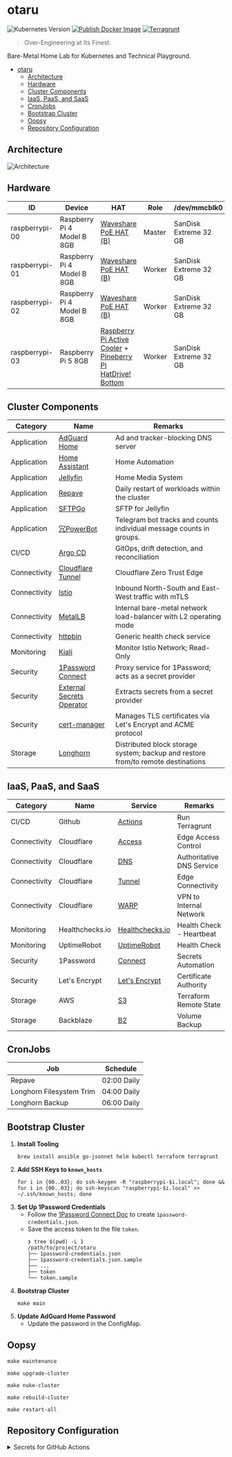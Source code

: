 # otaru

![Kubernetes Version](https://img.shields.io/badge/Kubernetes-v1.28.4+k3s2-blue)
[![Publish Docker Image](https://github.com/siutsin/otaru/actions/workflows/publish-docker-image.yml/badge.svg)](https://github.com/siutsin/otaru/actions/workflows/publish-docker-image.yml)
[![Terragrunt](https://github.com/siutsin/otaru/actions/workflows/terragrunt.yaml/badge.svg)](https://github.com/siutsin/otaru/actions/workflows/terragrunt.yaml)

> Over-Engineering at Its Finest.

Bare-Metal Home Lab for Kubernetes and Technical Playground.

<!-- TOC -->
* [otaru](#otaru)
  * [Architecture](#architecture)
  * [Hardware](#hardware)
  * [Cluster Components](#cluster-components)
  * [IaaS, PaaS, and SaaS](#iaas-paas-and-saas)
  * [CronJobs](#cronjobs)
  * [Bootstrap Cluster](#bootstrap-cluster)
  * [Oopsy](#oopsy)
  * [Repository Configuration](#repository-configuration)
<!-- TOC -->

## Architecture

![Architecture](https://i.imgur.com/sAnmWzP.png)

## Hardware

| ID             | Device                     | HAT                                                                                                                                                                                           | Role   | /dev/mmcblk0          | /dev/nvme0n1                                    |
|----------------|----------------------------|-----------------------------------------------------------------------------------------------------------------------------------------------------------------------------------------------|--------|-----------------------|-------------------------------------------------|
| raspberrypi-00 | Raspberry Pi 4 Model B 8GB | [Waveshare PoE HAT (B)](https://thepihut.com/products/power-over-ethernet-hat-for-raspberry-pi-4-3b)                                                                                          | Master | SanDisk Extreme 32 GB | -                                               |
| raspberrypi-01 | Raspberry Pi 4 Model B 8GB | [Waveshare PoE HAT (B)](https://thepihut.com/products/power-over-ethernet-hat-for-raspberry-pi-4-3b)                                                                                          | Worker | SanDisk Extreme 32 GB | -                                               |
| raspberrypi-02 | Raspberry Pi 4 Model B 8GB | [Waveshare PoE HAT (B)](https://thepihut.com/products/power-over-ethernet-hat-for-raspberry-pi-4-3b)                                                                                          | Worker | SanDisk Extreme 32 GB | -                                               |
| raspberrypi-03 | Raspberry Pi 5 8GB         | [Raspberry Pi Active Cooler](https://www.raspberrypi.com/products/active-cooler/) + [Pineberry Pi HatDrive! Bottom](https://pineberrypi.com/products/hatdrive-bottom-2230-2242-2280-for-rpi5) | Worker | SanDisk Extreme 32 GB | Samsung 980 PRO NVMe™ M.2 SSD 2TB (MZ-V8P2T0BW) |

## Cluster Components

| Category     | Name                                                                                                | Remarks                                                                          |
|--------------|-----------------------------------------------------------------------------------------------------|----------------------------------------------------------------------------------|
| Application  | [AdGuard Home](https://github.com/AdguardTeam/AdGuardHome)                                          | Ad and tracker-blocking DNS server                                               |
| Application  | [Home Assistant](https://www.home-assistant.io/)                                                    | Home Automation                                                                  |
| Application  | [Jellyfin](https://jellyfin.org/)                                                                   | Home Media System                                                                |
| Application  | [Repave](helm-charts/repave)                                                                        | Daily restart of workloads within the cluster                                    |
| Application  | [SFTPGo](https://github.com/drakkan/sftpgo)                                                         | SFTP for Jellyfin                                                                |
| Application  | [冗PowerBot](https://github.com/siutsin/telegram-jung2-bot)                                          | Telegram bot tracks and counts individual message counts in groups.              |
| CI/CD        | [Argo CD](https://github.com/argoproj/argo-cd)                                                      | GitOps, drift detection, and reconciliation                                      |
| Connectivity | [Cloudflare Tunnel](https://developers.cloudflare.com/cloudflare-one/connections/connect-networks/) | Cloudflare Zero Trust Edge                                                       |
| Connectivity | [Istio](https://github.com/istio/istio)                                                             | Inbound North-South and East-West traffic with mTLS                              |
| Connectivity | [MetalLB](https://github.com/metallb/metallb)                                                       | Internal bare-metal network load-balancer with L2 operating mode                 |
| Connectivity | [httpbin](https://github.com/Kong/httpbin)                                                          | Generic health check service                                                     |
| Monitoring   | [Kiali](https://github.com/kiali/kiali)                                                             | Monitor Istio Network; Read-Only                                                 |
| Security     | [1Password Connect](https://github.com/1Password/connect)                                           | Proxy service for 1Password; acts as a secret provider                           |
| Security     | [External Secrets Operator](https://github.com/external-secrets/external-secrets)                   | Extracts secrets from a secret provider                                          |
| Security     | [cert-manager](https://github.com/cert-manager/cert-manager)                                        | Manages TLS certificates via Let's Encrypt and ACME protocol                     |
| Storage      | [Longhorn](https://github.com/longhorn/longhorn)                                                    | Distributed block storage system; backup and restore from/to remote destinations |

## IaaS, PaaS, and SaaS

| Category     | Name            | Service                                                                                    | Remarks                   |
|--------------|-----------------|--------------------------------------------------------------------------------------------|---------------------------|
| CI/CD        | Github          | [Actions](https://github.com/features/actions)                                             | Run Terragrunt            |
| Connectivity | Cloudflare      | [Access](https://developers.cloudflare.com/cloudflare-one/policies/access/)                | Edge Access Control       |
| Connectivity | Cloudflare      | [DNS](https://developers.cloudflare.com/dns/)                                              | Authoritative DNS Service |
| Connectivity | Cloudflare      | [Tunnel](https://developers.cloudflare.com/cloudflare-one/connections/connect-networks/)   | Edge Connectivity         |
| Connectivity | Cloudflare      | [WARP](https://developers.cloudflare.com/cloudflare-one/connections/connect-devices/warp/) | VPN to Internal Network   |
| Monitoring   | Healthchecks.io | [Healthchecks.io](https://healthchecks.io/)                                                | Health Check - Heartbeat  |
| Monitoring   | UptimeRobot     | [UptimeRobot](https://uptimerobot.com/)                                                    | Health Check              |
| Security     | 1Password       | [Connect](https://developer.1password.com/docs/connect/)                                   | Secrets Automation        |
| Security     | Let's Encrypt   | [Let's Encrypt](https://letsencrypt.org/)                                                  | Certificate Authority     |
| Storage      | AWS             | [S3](https://aws.amazon.com/s3/)                                                           | Terraform Remote State    |
| Storage      | Backblaze       | [B2](https://www.backblaze.com/cloud-storage)                                              | Volume Backup             |

## CronJobs

| Job                      | Schedule    |
|--------------------------|-------------|
| Repave                   | 02:00 Daily |
| Longhorn Filesystem Trim | 04:00 Daily |
| Longhorn Backup          | 06:00 Daily |

## Bootstrap Cluster

1. **Install Tooling**
    ```shell
    brew install ansible go-jsonnet helm kubectl terraform terragrunt
    ```
2. **Add SSH Keys to `known_hosts`**
    ```shell
    for i in {00..03}; do ssh-keygen -R "raspberrypi-$i.local"; done && for i in {00..03}; do ssh-keyscan "raspberrypi-$i.local" >> ~/.ssh/known_hosts; done
    ```
3. **Set Up 1Password Credentials**
    - Follow the [1Password Connect Doc](https://developer.1password.com/docs/connect/get-started/#step-2-deploy-1password-connect-server) to create `1password-credentials.json`.
    - Save the access token to the file `token`.
        ```shell
        ❯ tree $(pwd) -L 1
        /path/to/project/otaru
        ├── 1password-credentials.json
        ├── 1password-credentials.json.sample
        ├── ...
        ├── token
        └── token.sample
        ```
4. **Bootstrap Cluster**
    ```shell
    make main
    ```
5. **Update AdGuard Home Password**
    - Update the password in the ConfigMap.

## Oopsy

```shell
make maintenance
```

```shell
make upgrade-cluster
```

```shell
make nuke-cluster
```

```shell
make rebuild-cluster
```

```shell
make restart-all
```

## Repository Configuration

<details>
<summary>Secrets for GitHub Actions</summary>

| Key                             |
|---------------------------------|
| AWS_ACCESS_KEY_ID               |
| AWS_SECRET_ACCESS_KEY           |
| B2_APPLICATION_KEY              |
| B2_APPLICATION_KEY_ID           |
| CLOUDFLARE_ACCOUNT_ID           |
| CLOUDFLARE_API_TOKEN            |
| CLOUDFLARE_TUNNEL_SECRET        |
| CLOUDFLARE_ZONE                 |
| CLOUDFLARE_ZONE_ID              |
| CLOUDFLARE_ZONE_SUBDOMAIN       |
| CLOUDFLARE_ZONE_TUNNEL_IP_LIST  |
| GH_ADD_COMMENT_TOKEN            |
| GH_DELETE_UNTAGGED_IMAGES_TOKEN |
| UPTIME_ROBOT_API_KEY            |

</details>
